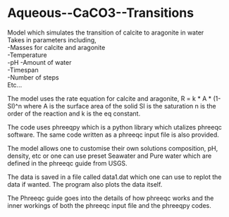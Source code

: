 # Aqueous--CaCO3--Transitions  
Model which simulates the transition of calcite to aragonite in water  
Takes in parameters including,   
-Masses for calcite and aragonite   
-Temperature  
-pH 
-Amount of water  
-Timespan  
-Number of steps  
Etc...  

The model uses the rate equation for calcite and aragonite, R = k * A * (1- SI)^n
where A is the surface area of the solid SI is the saturation n is the order of the reaction and k is the eq constant.

The code uses phreeqpy which is a python library which utalizes phreeqc software. The same code written as a phreeqc input file is also provided.

The model allows one to customise their own solutions composition, pH, density, etc or one can use preset Seawater and Pure water which are defined in the phreeqc guide from USGS.

The data is saved in a file called data1.dat which one can use to replot the data if wanted. The program also plots the data itself.

The Phreeqc guide goes into the details of how phreeqc works and the inner workings of both the phreeqc input file and the phreeqpy codes.
